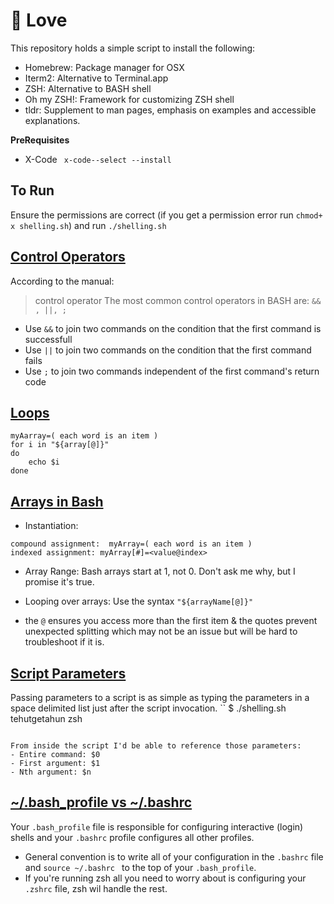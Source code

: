 # 🐚 Love
This repository holds a simple script to install the following:
- Homebrew: Package manager for OSX
- Iterm2: Alternative to Terminal.app
- ZSH: Alternative to BASH shell
- Oh my ZSH!: Framework for customizing ZSH shell
- tldr: Supplement to man pages, emphasis on examples and accessible explanations.

**PreRequisites**
- X-Code
` x-code--select --install`

## To Run
Ensure the permissions are correct (if you get a permission error run `chmod+ x shelling.sh`) and run `./shelling.sh`



## [Control Operators](#control-operators)
According to the manual:
>control operator
The most common control operators in BASH are: `&& , ||, ;`
- Use `&&` to join two commands on the condition that the first command is successfull
- Use `||` to join two commands on the condition that the first command fails
- Use `;` to join two commands independent of the first command's return code

## [Loops](#loops)
```
myAarray=( each word is an item )
for i in "${array[@]}"
do
	echo $i
done
```

## [Arrays in Bash](#bash-arrays)
- Instantiation:
 ```
compound assignment:  myArray=( each word is an item ) 
indexed assignment: myArray[#]=<value@index>
 ```
 - Array Range:
 Bash arrays start at 1, not 0.  Don't ask me why, but I promise it's true.
 
 - Looping over arrays:
Use the syntax `"${arrayName[@]}"`
- the `@` ensures you access more than the first item & the quotes prevent unexpected splitting which may not be an issue but will be hard to troubleshoot if it is.

## [Script Parameters](#script-parameters)
Passing parameters to a script is as simple as typing the parameters in a space delimited list just after the script invocation.
``
$ ./shelling.sh tehutgetahun zsh
```

From inside the script I'd be able to reference those parameters:
- Entire command: $0
- First argument: $1
- Nth argument: $n
```

## [~/.bash_profile vs ~/.bashrc](#shells)
  Your `.bash_profile` file is responsible for configuring interactive (login) shells and your `.bashrc` profile configures all other profiles.  
- General convention is to write all of your configuration in the `.bashrc` file and `source ~/.bashrc ` to the top of your `.bash_profile`.
- If you're running zsh all you need to worry about is configuring your `.zshrc` file, zsh wil handle the rest.


